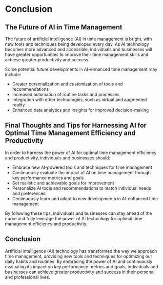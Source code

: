 # Conclusion

The Future of AI in Time Management
-----------------------------------

The future of artificial intelligence (AI) in time management is bright, with new tools and techniques being developed every day. As AI technology becomes more advanced and accessible, individuals and businesses will have greater opportunities to improve their time management skills and achieve greater productivity and success.

Some potential future developments in AI-enhanced time management may include:

* Greater personalization and customization of tools and recommendations
* Increased automation of routine tasks and processes
* Integration with other technologies, such as virtual and augmented reality
* Enhanced data analytics and insights for improved decision-making

Final Thoughts and Tips for Harnessing AI for Optimal Time Management Efficiency and Productivity
-------------------------------------------------------------------------------------------------

In order to harness the power of AI for optimal time management efficiency and productivity, individuals and businesses should:

* Embrace new AI-powered tools and techniques for time management
* Continuously evaluate the impact of AI on time management through key performance metrics and goals
* Set realistic and achievable goals for improvement
* Personalize AI tools and recommendations to match individual needs and preferences
* Continuously learn and adapt to new developments in AI-enhanced time management

By following these tips, individuals and businesses can stay ahead of the curve and fully leverage the power of AI technology for optimal time management efficiency and productivity.

Conclusion
----------

Artificial intelligence (AI) technology has transformed the way we approach time management, providing new tools and techniques for optimizing our daily habits and routines. By embracing the power of AI and continuously evaluating its impact on key performance metrics and goals, individuals and businesses can achieve greater productivity and success in their personal and professional lives.